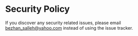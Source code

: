 # Security Policy

If you discover any security related issues, please email bezhan_salleh@yahoo.com instead of using the issue tracker.
